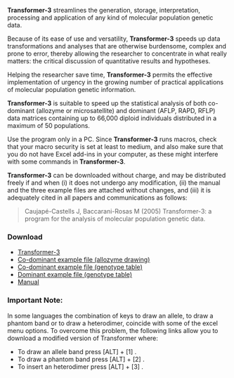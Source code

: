 **Transformer-3** streamlines the generation, storage, interpretation, processing and application of any kind of molecular population genetic data.

Because of its ease of use and versatility, **Transformer-3** speeds up data transformations and analyses that are otherwise burdensome, complex and prone to error, thereby allowing the researcher to concentrate in what really matters: the critical discussion of quantitative results and hypotheses.

Helping the researcher save time, **Transformer-3** permits the effective implementation of urgency in the growing number of practical applications of molecular population genetic information.

**Transformer-3** is suitable to speed up the statistical analysis of both co-dominant (allozyme or microsatellite) and dominant (AFLP, RAPD, RFLP) data matrices containing up to 66,000 diploid individuals distributed in a maximum of 50 populations.

Use the program only in a PC. Since **Transformer-3** runs macros, check that your macro security is set at least to medium, and also make sure that you do not have Excel add-ins in your computer, as these might interfere with some commands in **Transformer-3**.

**Transformer-3** can be downloaded without charge, and may be distributed freely if and when (i) it does not undergo any modification, (ii) the manual and the three example files are attached without changes, and (iii) it is adequately cited in all papers and communications as follows:

> Caujapé-Castells J, Baccarani-Rosas M (2005) Transformer-3: a program for the analysis of molecular population genetic data.


### Download
- [Transformer-3](https://github.com/mbaccarani/transformer-3/files/Transformer34.zip)
- [Co-dominant example file (allozyme drawing)](https://github.com/mbaccarani/transformer-3/files/Transformer3b4.zip)
- [Co-dominant example file (genotype table)](https://github.com/mbaccarani/transformer-3/files/t3_example_codominant_data.zip)
- [Dominant example file (genotype table)](https://github.com/mbaccarani/transformer-3/filest3_example_dominant_data.zip)
- [Manual](https://github.com/mbaccarani/transformer-3/files/transformer3_manual.zip)


### Important Note:

In some languages the combination of keys to draw an allele, to draw a phantom band or to draw a heterodimer, coincide with some of the excel menu options. To overcome this problem, the following links allow you to download a modified version of Transformer where:

- To draw an allele band press    [ALT] + [1] .
- To draw a phantom band press    [ALT] + [2] .
- To insert an heterodimer press  [ALT] + [3] .

